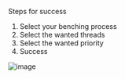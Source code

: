 Steps for success
1) Select your benching process
2) Select the wanted threads
3) Select the wanted priority
4) Success

![image](https://github.com/user-attachments/assets/dbe26a40-6627-4e83-b953-11c93bdeae6b)
